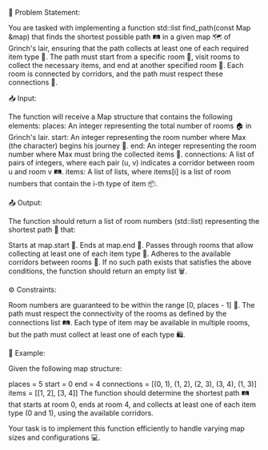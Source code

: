 📝 Problem Statement:

You are tasked with implementing a function std::list<Place> find_path(const Map &map) that finds the shortest possible path 🛤️ in a given map 🗺️ of Grinch's lair, ensuring that the path collects at least one of each required item type 🎁. The path must start from a specific room 🚪, visit rooms to collect the necessary items, and end at another specified room 🏁. Each room is connected by corridors, and the path must respect these connections 🔗.

📥 Input:

The function will receive a Map structure that contains the following elements:
places: An integer representing the total number of rooms 🏠 in Grinch's lair.
start: An integer representing the room number where Max (the character) begins his journey 🛫.
end: An integer representing the room number where Max must bring the collected items 🎯.
connections: A list of pairs of integers, where each pair (u, v) indicates a corridor between room u and room v 🛤️.
items: A list of lists, where items[i] is a list of room numbers that contain the i-th type of item 📦.

📤 Output:

The function should return a list of room numbers (std::list<Place>) representing the shortest path 🏃 that:

Starts at map.start 🚀.
Ends at map.end 🏁.
Passes through rooms that allow collecting at least one of each item type 🎁.
Adheres to the available corridors between rooms 🔗.
If no such path exists that satisfies the above conditions, the function should return an empty list 🗑️.

⚙️ Constraints:

Room numbers are guaranteed to be within the range [0, places - 1] 🔢.
The path must respect the connectivity of the rooms as defined by the connections list 🛤️.
Each type of item may be available in multiple rooms, but the path must collect at least one of each type 🛍️.

🧩 Example:

Given the following map structure:

places = 5
start = 0
end = 4
connections = [(0, 1), (1, 2), (2, 3), (3, 4), (1, 3)]
items = [[1, 2], [3, 4]]
The function should determine the shortest path 🛤️ that starts at room 0, ends at room 4, and collects at least one of each item type (0 and 1), using the available corridors.

Your task is to implement this function efficiently to handle varying map sizes and configurations 💻.
